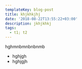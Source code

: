 ```yaml
---
templateKey: blog-post
title: khjkhkjhj
date: '2018-08-22T13:55:22+03:00'
description: jkhjkhkj
tags:
  - t1; t2
---
```

hghmnbmnbnbnmb

* hghjgh
* hghjgjh
